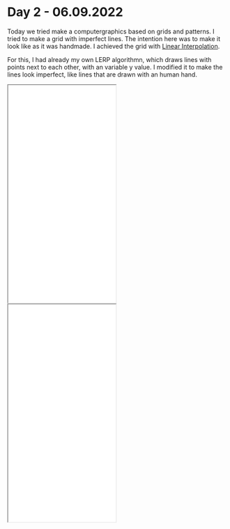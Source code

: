 # **Day 2 - 06.09.2022**
Today we tried make a computergraphics based on grids and patterns. I tried to make a grid with imperfect lines. The intention here was to make it look like as it was handmade. I achieved the grid with [Linear Interpolation](https://en.wikipedia.org/wiki/Linear_interpolation).

For this, I had already my own LERP algorithmn, which draws lines with points next to each other, with an variable y value. I modified it to make the lines look imperfect, like lines that are drawn with an human hand.

<iframe src="01/index.html" width="49%" height="500px"></iframe> 
<iframe src="02/index.html" width="49%" height="500px"></iframe>

